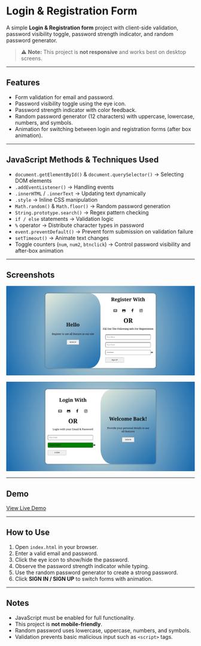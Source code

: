 # Login & Registration Form

A simple **Login & Registration form** project with client-side validation, password visibility toggle, password strength indicator, and random password generator.

> ⚠️ **Note:** This project is **not responsive** and works best on desktop screens.

---

## Features

- Form validation for email and password.
- Password visibility toggle using the eye icon.
- Password strength indicator with color feedback.
- Random password generator (12 characters) with uppercase, lowercase, numbers, and symbols.
- Animation for switching between login and registration forms (after box animation).

---

## JavaScript Methods & Techniques Used

- `document.getElementById()` & `document.querySelector()` → Selecting DOM elements
- `.addEventListener()` → Handling events
- `.innerHTML` / `.innerText` → Updating text dynamically
- `.style` → Inline CSS manipulation
- `Math.random()` & `Math.floor()` → Random password generation
- `String.prototype.search()` → Regex pattern checking
- `if / else` statements → Validation logic
- `%` operator → Distribute character types in password
- `event.preventDefault()` → Prevent form submission on validation failure
- `setTimeout()` → Animate text changes
- Toggle counters (`num`, `num2`, `btnclick`) → Control password visibility and after-box animation

---
## Screenshots

![Login Screenshot](image/Sc1.png)


![Registration Screenshot](image/Sc2.png)

---
## Demo

[View Live Demo](#)  

---



## How to Use

1. Open `index.html` in your browser.
2. Enter a valid email and password.
3. Click the eye icon to show/hide the password.
4. Observe the password strength indicator while typing.
5. Use the random password generator to create a strong password.
6. Click **SIGN IN / SIGN UP** to switch forms with animation.

---

## Notes

- JavaScript must be enabled for full functionality.
- This project is **not mobile-friendly**.
- Random password uses lowercase, uppercase, numbers, and symbols.
- Validation prevents basic malicious input such as `<script>` tags.
